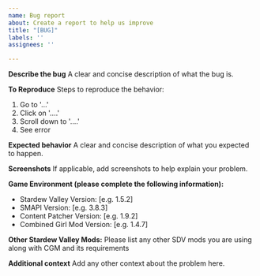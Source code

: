 ```yaml
---
name: Bug report
about: Create a report to help us improve
title: "[BUG]"
labels: ''
assignees: ''

---
```


**Describe the bug**
A clear and concise description of what the bug is.

**To Reproduce**
Steps to reproduce the behavior:
1. Go to '...'
2. Click on '....'
3. Scroll down to '....'
4. See error

**Expected behavior**
A clear and concise description of what you expected to happen.

**Screenshots**
If applicable, add screenshots to help explain your problem.

**Game Environment (please complete the following information):**
 - Stardew Valley Version: [e.g. 1.5.2]
 - SMAPI Version: [e.g. 3.8.3]
 - Content Patcher Version: [e.g. 1.9.2]
 - Combined Girl Mod Version: [e.g. 1.4.7]

**Other Stardew Valley Mods:**
Please list any other SDV mods you are using along with CGM and its requirements

**Additional context**
Add any other context about the problem here.
